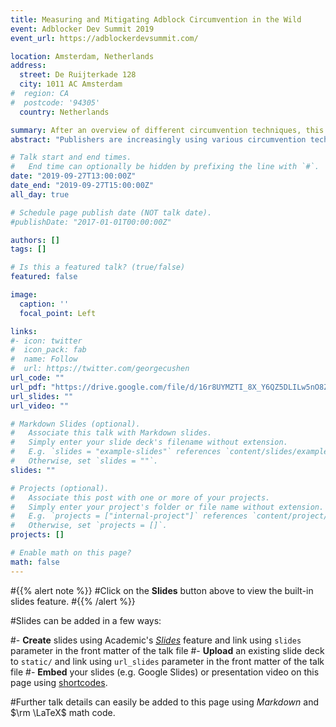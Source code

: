 ```yaml
---
title: Measuring and Mitigating Adblock Circumvention in the Wild
event: Adblocker Dev Summit 2019
event_url: https://adblockerdevsummit.com/

location: Amsterdam, Netherlands
address:
  street: De Ruijterkade 128 
  city: 1011 AC Amsterdam
#  region: CA
#  postcode: '94305'
  country: Netherlands

summary: After an overview of different circumvention techniques, this talk will describe an ML approach to automatically detect circumvention in the wild as well as identify popular third-party circumvention providers.
abstract: "Publishers are increasingly using various circumvention techniques to bypass ad-blockers. After an overview of different circumvention techniques, this talk will describe an ML approach to automatically detect circumvention in the wild as well as identify popular third-party circumvention providers."

# Talk start and end times.
#   End time can optionally be hidden by prefixing the line with `#`.
date: "2019-09-27T13:00:00Z"
date_end: "2019-09-27T15:00:00Z"
all_day: true

# Schedule page publish date (NOT talk date).
#publishDate: "2017-01-01T00:00:00Z"

authors: []
tags: []

# Is this a featured talk? (true/false)
featured: false

image:
  caption: ''
  focal_point: Left

links:
#- icon: twitter
#  icon_pack: fab
#  name: Follow
#  url: https://twitter.com/georgecushen
url_code: ""
url_pdf: "https://drive.google.com/file/d/16r8UYMZTI_8X_Y6QZ5DLILw5nO8Zp4Et/view?usp=sharing"
url_slides: ""
url_video: ""

# Markdown Slides (optional).
#   Associate this talk with Markdown slides.
#   Simply enter your slide deck's filename without extension.
#   E.g. `slides = "example-slides"` references `content/slides/example-slides.md`.
#   Otherwise, set `slides = ""`.
slides: ""

# Projects (optional).
#   Associate this post with one or more of your projects.
#   Simply enter your project's folder or file name without extension.
#   E.g. `projects = ["internal-project"]` references `content/project/deep-learning/index.md`.
#   Otherwise, set `projects = []`.
projects: []

# Enable math on this page?
math: false
---
```


#{{% alert note %}}
#Click on the **Slides** button above to view the built-in slides feature.
#{{% /alert %}}

#Slides can be added in a few ways:

#- **Create** slides using Academic's [*Slides*](https://sourcethemes.com/academic/docs/managing-content/#create-slides) feature and link using `slides` parameter in the front matter of the talk file
#- **Upload** an existing slide deck to `static/` and link using `url_slides` parameter in the front matter of the talk file
#- **Embed** your slides (e.g. Google Slides) or presentation video on this page using [shortcodes](https://sourcethemes.com/academic/docs/writing-markdown-latex/).

#Further talk details can easily be added to this page using *Markdown* and $\rm \LaTeX$ math code.

